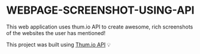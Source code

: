 # WEBPAGE-SCREENSHOT-USING-API 


This web application uses thum.io API to create awesome, rich screenshots of the websites the user has mentioned!

This project was built using [Thum.io API](https://www.thum.io/) :bulb:

